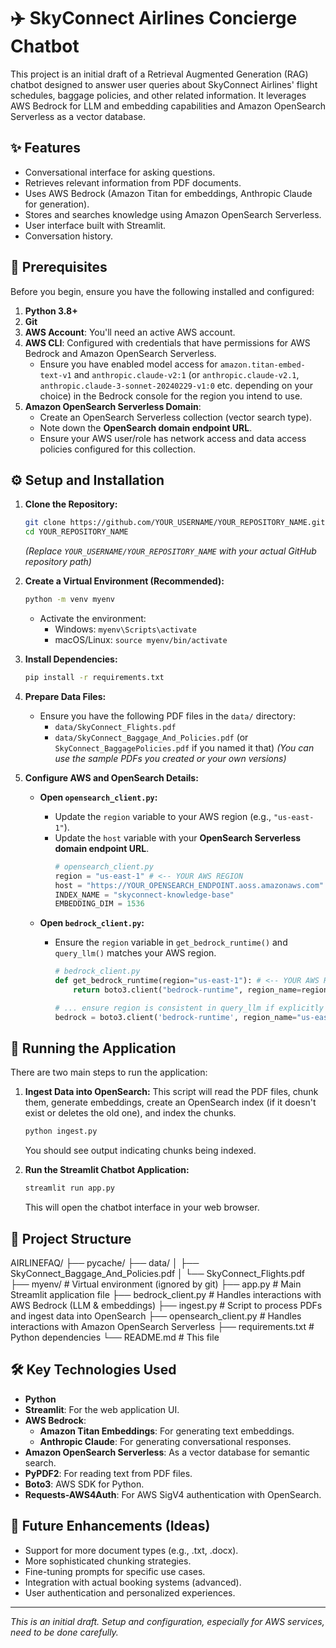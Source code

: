 # ✈️ SkyConnect Airlines Concierge Chatbot

This project is an initial draft of a Retrieval Augmented Generation (RAG) chatbot designed to answer user queries about SkyConnect Airlines' flight schedules, baggage policies, and other related information. It leverages AWS Bedrock for LLM and embedding capabilities and Amazon OpenSearch Serverless as a vector database.

## ✨ Features

*   Conversational interface for asking questions.
*   Retrieves relevant information from PDF documents.
*   Uses AWS Bedrock (Amazon Titan for embeddings, Anthropic Claude for generation).
*   Stores and searches knowledge using Amazon OpenSearch Serverless.
*   User interface built with Streamlit.
*   Conversation history.

## 🔧 Prerequisites

Before you begin, ensure you have the following installed and configured:

1.  **Python 3.8+**
2.  **Git**
3.  **AWS Account**: You'll need an active AWS account.
4.  **AWS CLI**: Configured with credentials that have permissions for AWS Bedrock and Amazon OpenSearch Serverless.
    *   Ensure you have enabled model access for `amazon.titan-embed-text-v1` and `anthropic.claude-v2:1` (or `anthropic.claude-v2.1`, `anthropic.claude-3-sonnet-20240229-v1:0` etc. depending on your choice) in the Bedrock console for the region you intend to use.
5.  **Amazon OpenSearch Serverless Domain**:
    *   Create an OpenSearch Serverless collection (vector search type).
    *   Note down the **OpenSearch domain endpoint URL**.
    *   Ensure your AWS user/role has network access and data access policies configured for this collection.

## ⚙️ Setup and Installation

1.  **Clone the Repository:**
    ```bash
    git clone https://github.com/YOUR_USERNAME/YOUR_REPOSITORY_NAME.git
    cd YOUR_REPOSITORY_NAME
    ```
    *(Replace `YOUR_USERNAME/YOUR_REPOSITORY_NAME` with your actual GitHub repository path)*

2.  **Create a Virtual Environment (Recommended):**
    ```bash
    python -m venv myenv
    ```
    *   Activate the environment:
        *   Windows: `myenv\Scripts\activate`
        *   macOS/Linux: `source myenv/bin/activate`

3.  **Install Dependencies:**
    ```bash
    pip install -r requirements.txt
    ```

4.  **Prepare Data Files:**
    *   Ensure you have the following PDF files in the `data/` directory:
        *   `data/SkyConnect_Flights.pdf`
        *   `data/SkyConnect_Baggage_And_Policies.pdf` (or `SkyConnect_BaggagePolicies.pdf` if you named it that)
    *(You can use the sample PDFs you created or your own versions)*

5.  **Configure AWS and OpenSearch Details:**

    *   **Open `opensearch_client.py`:**
        *   Update the `region` variable to your AWS region (e.g., `"us-east-1"`).
        *   Update the `host` variable with your **OpenSearch Serverless domain endpoint URL**.
            ```python
            # opensearch_client.py
            region = "us-east-1" # <-- YOUR AWS REGION
            host = "https://YOUR_OPENSEARCH_ENDPOINT.aoss.amazonaws.com" # <-- YOUR OPENSEARCH ENDPOINT
            INDEX_NAME = "skyconnect-knowledge-base"
            EMBEDDING_DIM = 1536
            ```

    *   **Open `bedrock_client.py`:**
        *   Ensure the `region` variable in `get_bedrock_runtime()` and `query_llm()` matches your AWS region.
            ```python
            # bedrock_client.py
            def get_bedrock_runtime(region="us-east-1"): # <-- YOUR AWS REGION
                return boto3.client("bedrock-runtime", region_name=region)

            # ... ensure region is consistent in query_llm if explicitly set there
            bedrock = boto3.client('bedrock-runtime', region_name="us-east-1") # <-- YOUR AWS REGION
            ```

## 🚀 Running the Application

There are two main steps to run the application:

1.  **Ingest Data into OpenSearch:**
    This script will read the PDF files, chunk them, generate embeddings, create an OpenSearch index (if it doesn't exist or deletes the old one), and index the chunks.
    ```bash
    python ingest.py
    ```
    You should see output indicating chunks being indexed.

2.  **Run the Streamlit Chatbot Application:**
    ```bash
    streamlit run app.py
    ```
    This will open the chatbot interface in your web browser.

## 📂 Project Structure

   AIRLINEFAQ/
   ├── pycache/
   ├── data/
   │ ├── SkyConnect_Baggage_And_Policies.pdf
   │ └── SkyConnect_Flights.pdf
   ├── myenv/ # Virtual environment (ignored by git)
   ├── app.py # Main Streamlit application file
   ├── bedrock_client.py # Handles interactions with AWS Bedrock (LLM & embeddings)
   ├── ingest.py # Script to process PDFs and ingest data into OpenSearch
   ├── opensearch_client.py # Handles interactions with Amazon OpenSearch Serverless
   ├── requirements.txt # Python dependencies
   └── README.md # This file


## 🛠️ Key Technologies Used

*   **Python**
*   **Streamlit**: For the web application UI.
*   **AWS Bedrock**:
    *   **Amazon Titan Embeddings**: For generating text embeddings.
    *   **Anthropic Claude**: For generating conversational responses.
*   **Amazon OpenSearch Serverless**: As a vector database for semantic search.
*   **PyPDF2**: For reading text from PDF files.
*   **Boto3**: AWS SDK for Python.
*   **Requests-AWS4Auth**: For AWS SigV4 authentication with OpenSearch.

## 🔮 Future Enhancements (Ideas)

*   Support for more document types (e.g., .txt, .docx).
*   More sophisticated chunking strategies.
*   Fine-tuning prompts for specific use cases.
*   Integration with actual booking systems (advanced).
*   User authentication and personalized experiences.

---
*This is an initial draft. Setup and configuration, especially for AWS services, need to be done carefully.*
